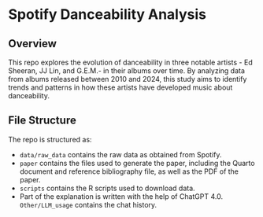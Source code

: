# Spotify Danceability Analysis

## Overview
This repo explores the evolution of danceability in three notable artists - Ed Sheeran, JJ Lin, and G.E.M.- in their albums over time. By analyzing data from albums released between 2010 and 2024, this study aims to identify trends and patterns in how these artists have developed music about danceability.

## File Structure

The repo is structured as:

-   `data/raw_data` contains the raw data as obtained from Spotify.
-   `paper` contains the files used to generate the paper, including the Quarto document and reference bibliography file, as well as the PDF of the paper. 
-   `scripts` contains the R scripts used to download data.
-   Part of the explanation is written with the help of ChatGPT 4.0. `Other/LLM_usage` contains the chat history.
